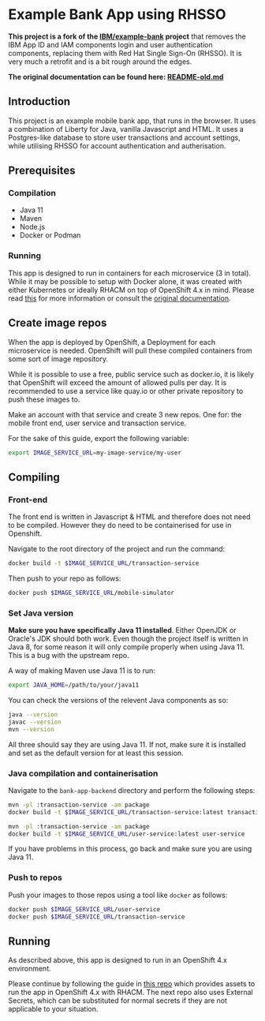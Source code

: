 # Example Bank App using RHSSO
**This project is a fork of the [IBM/example-bank](https://github.com/IBM/example-bank) project** that removes the IBM App ID and IAM components login and user authentication components, replacing them with Red Hat Single Sign-On (RHSSO). It is very much a retrofit and is a bit rough around the edges.

**The original documentation can be found here: [README-old.md]()**

## Introduction
This project is an example mobile bank app, that runs in the browser. It uses a combination of Liberty for Java, vanilla Javascript and HTML. It uses a Postgres-like database to store user transactions and account settings, while utilising RHSSO for account authentication and autherisation.

## Prerequisites

### Compilation
 - Java 11
 - Maven
 - Node.js
 - Docker or Podman

### Running
This app is designed to run in containers for each microservice (3 in total). While it may be possible to setup with Docker alone, it was created with either Kubernetes or ideally RHACM on top of OpenShift 4.x in mind. Please read [this](https://github.com/akiyamn/example-bank-rhacm) for more information or consult the [original documentation](README-old.md).

## Create image repos
When the app is deployed by OpenShift, a Deployment for each microservice is needed. OpenShift will pull these compiled containers from some sort of image repository.

While it is possible to use a free, public service such as docker.io, it is likely that OpenShift will exceed the amount of allowed pulls per day. It is recommended to use a service like quay.io or other private repository to push these images to.

Make an account with that service and create 3 new repos. One for: the mobile front end, user service and transaction service.

For the sake of this guide, export the following variable:
```bash
export IMAGE_SERVICE_URL=my-image-service/my-user
```

## Compiling

### Front-end
The front end is written in Javascript & HTML and therefore does not need to be compiled.
However they do need to be containerised for use in Openshift.

Navigate to the root directory of the project and run the command:
```bash
docker build -t $IMAGE_SERVICE_URL/transaction-service
```

Then push to your repo as follows:
```bash
docker push $IMAGE_SERVICE_URL/mobile-simulator
```

### Set Java version
**Make sure you have specifically Java 11 installed**. Either OpenJDK or Oracle's JDK should both work. Even though the project itself is written in Java 8, for some reason it will only compile properly when using Java 11. This is a bug with the upstream repo.

A way of making Maven use Java 11 is to run:
```bash
export JAVA_HOME=/path/to/your/java11
```

You can check the versions of the relevent Java components as so:
```bash
java --version
javac --version
mvn --version
```
All three should say they are using Java 11. If not, make sure it is installed and set as the default version for at least this session.

### Java compilation and containerisation

Navigate to the `bank-app-backend` directory and perform the following steps:

```bash
mvn -pl :transaction-service -am package
docker build -t $IMAGE_SERVICE_URL/transaction-service:latest transaction-service

mvn -pl :transaction-service -am package
docker build -t $IMAGE_SERVICE_URL/user-service:latest user-service
```

If you have problems in this process, go back and make sure you are using Java 11.

### Push to repos 

Push your images to those repos using a tool like `docker` as follows:

```bash
docker push $IMAGE_SERVICE_URL/user-service
docker push $IMAGE_SERVICE_URL/transaction-service
```

## Running
As described above, this app is designed to run in an OpenShift 4.x environment.

Please continue by following the guide in [this repo](https://github.com/akiyamn/example-bank-rhacm) which provides assets to run the app in OpenShift 4.x with RHACM. The next repo also uses External Secrets, which can be substituted for normal secrets if they are not applicable to your situation.